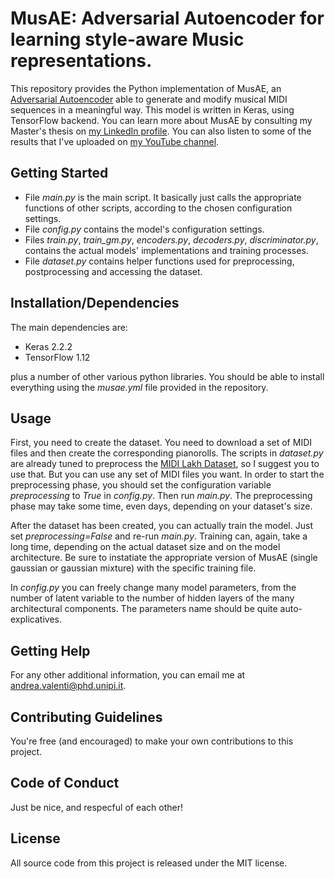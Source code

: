 # MusAE: Adversarial Autoencoder for learning style-aware Music representations.

This repository provides the Python implementation of MusAE, an [Adversarial Autoencoder](https://arxiv.org/abs/1511.05644) able to generate and modify musical MIDI sequences in a meaningful way. This model is written in Keras, using TensorFlow backend. You can learn more about MusAE by consulting my Master's thesis on [my LinkedIn profile](https://www.linkedin.com/in/avalenti93/). You can also listen to some of the results that I've uploaded on [my YouTube channel](https://www.youtube.com/playlist?list=PLxrPCQsIK9XVVpTIun9meuPcOdWaG-aSg).

## Getting Started

- File *main.py* is the main script. It basically just calls the appropriate functions of other scripts, according to the chosen configuration settings.
- File *config.py* contains the model's configuration settings.
- Files *train.py*, *train_gm.py*, *encoders.py*,  *decoders.py*, *discriminator.py*,  contains the actual models' implementations and training processes.
- File *dataset.py* contains helper functions used for preprocessing, postprocessing and accessing the dataset.

## Installation/Dependencies

The main dependencies are:
- Keras 2.2.2
- TensorFlow 1.12

plus a number of other various python libraries. You should be able to install everything using the *musae.yml* file provided in the repository.

## Usage

First, you need to create the dataset. You need to download a set of MIDI files and then create the corresponding pianorolls. The scripts in *dataset.py* are already tuned to preprocess the [MIDI Lakh Dataset](https://colinraffel.com/projects/lmd/), so I suggest you to use that. But you can use any set of MIDI files you want. In order to start the preprocessing phase, you should set the configuration variable *preprocessing* to *True* in *config.py*. Then run *main.py*. The preprocessing phase may take some time, even days, depending on your dataset's size.

After the dataset has been created, you can actually train the model. Just set *preprocessing=False* and re-run *main.py*. Training can, again, take a long time, depending on the actual dataset size and on the model architecture. Be sure to instatiate the appropriate version of MusAE (single gaussian or gaussian mixture) with the specific training file.

In *config.py* you can freely change many model parameters, from the number of latent variable to the number of hidden layers of the many architectural components. The parameters name should be quite auto-explicatives.


## Getting Help

For any other additional information, you can email me at andrea.valenti@phd.unipi.it.

## Contributing Guidelines  

You're free (and encouraged) to make your own contributions to this project.

## Code of Conduct

Just be nice, and respecful of each other!

## License

All source code from this project is released under the MIT license.
